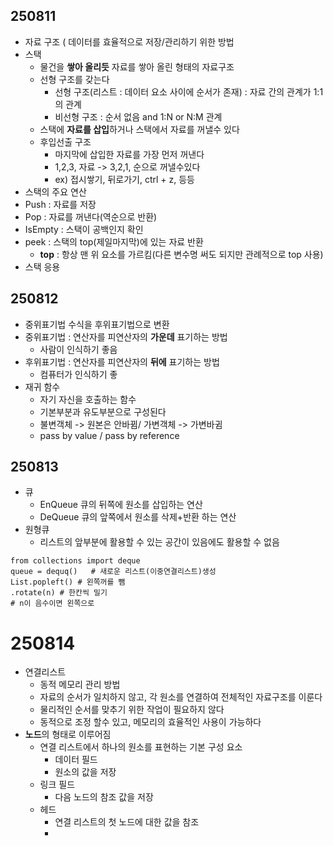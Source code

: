 ## 250811
- 자료 구조 ( 데이터를 효율적으로 저장/관리하기 위한 방법
- 스택
  - 물건을 **쌓아 올리듯** 자료를 쌓아 올린 형태의 자료구조
  - 선형 구조를 갖는다
    - 선형 구조(리스트 : 데이터 요소 사이에 순서가 존재) : 자료 간의 관계가 1:1의 관계
    - 비선형 구조 : 순서 없음 and 1:N or N:M 관계
  - 스택에 **자료를 삽입**하거나 스택에서 자료를 꺼낼수 있다
  - 후입선출 구조
    - 마지막에 삽입한 자료를 가장 먼저 꺼낸다
    - 1,2,3, 자료 -> 3,2,1, 순으로 꺼낼수있다
    - ex) 접시쌓기, 뒤로가기, ctrl + z, 등등
- 스택의 주요 연산
- Push : 자료를 저장
- Pop : 자료를 꺼낸다(역순으로 반환)
- IsEmpty : 스택이 공백인지 확인
- peek : 스택의 top(제일마지막)에 있는 자료 반환
  - **top** : 항상 맨 위 요소를 가르킴(다른 변수명 써도 되지만 관례적으로 top 사용)
- 스택 응용

## 250812
- 중위표기법 수식을 후위표기법으로 변환
- 중위표기법 : 연산자를 피연산자의 **가운데** 표기하는 방법
  - 사람이 인식하기 좋음
- 후위표기법 : 연산자를 피연산자의 **뒤에** 표기하는 방법
  - 컴퓨터가 인식하기 좋
- 재귀 함수
  - 자기 자신을 호출하는 함수
  - 기본부분과 유도부분으로 구성된다
  - 불변객체 -> 원본은 안바뀜/ 가변객체 -> 가변바귐
  - pass by value / pass by reference
## 250813
- 큐
  - EnQueue 큐의 뒤쪽에 원소를 삽입하는 연산
  - DeQueue 큐의 앞쪽에서 원소를 삭제+반환 하는 연산
- 원형큐
  - 리스트의 앞부분에 활용할 수 있는 공간이 있음에도 활용할 수 없음
```
from collections import deque
queue = dequq()   # 새로운 리스트(이중연결리스트)생성
List.popleft() # 왼쪽꺼를 뺌
.rotate(n) # 한칸씩 밀기 
# n이 음수이면 왼쪽으로
```

# 250814
- 연결리스트
  - 동적 메모리 관리 방법
  - 자료의 순서가 일치하지 않고, 각 원소를 연결하여 전체적인 자료구조를 이룬다
  - 물리적인 순서를 맞추기 위한 작업이 필요하지 않다
  - 동적으로 조정 할수 있고, 메모리의 효율적인 사용이 가능하다
- **노드**의 형태로 이루어짐
  - 연결 리스트에서 하나의 원소를 표현하는 기본 구성 요소
    - 데이터 필드
    - 원소의 값을 저장
  - 링크 필드
    - 다음 노드의 참조 값을 저장
  - 헤드
    - 연결 리스트의 첫 노드에 대한 값을 참조
    - 

